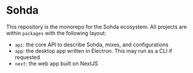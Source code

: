 # Sohda

This repository is the monorepo for the Sohda ecosystem. All projects are within `packages` with the following layout:

- `api`: the core API to describe Sohda, mixes, and configurations
- `app`: the desktop app written in Electron. This may run as a CLI if requested
- `next`: the web app built on NextJS
